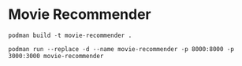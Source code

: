# Movie Recommender

`podman build -t movie-recommender .`

`podman run --replace -d --name movie-recommender -p 8000:8000 -p 3000:3000 movie-recommender`
